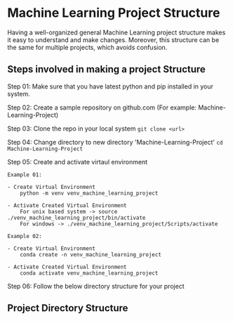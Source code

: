 # Machine Learning Project Structure

Having a well-organized general Machine Learning project structure makes it easy to understand and make changes. Moreover, this structure can be the same for multiple projects, which avoids confusion. 

## Steps involved in making a project Structure

Step 01: Make sure that you have latest python and pip installed in your system.

Step 02: Create a sample repository on github.com (For example: Machine-Learning-Project)

Step 03: Clone the repo in your local system `git clone <url>`

Step 04: Change directory to new directory 'Machine-Learning-Project' `cd Machine-Learning-Project`

Step 05: Create and activate virtaul environment
```
Example 01:

- Create Virtual Environment
    python -m venv venv_machine_learning_project
    
- Activate Created Virtual Environment
    For unix based system -> source ./venv_machine_learning_project/bin/activate 
    For windows -> ./venv_machine_learning_project/Scripts/activate 

Example 02: 

- Create Virtual Environment
    conda create -n venv_machine_learning_project

- Activate Created Virtual Environment
    conda activate venv_machine_learning_project 
```
Step 06: Follow the below directory structure for your project

## Project Directory Structure

